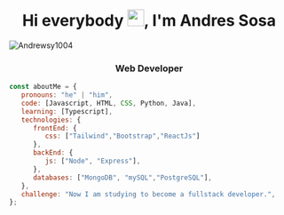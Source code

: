 <h1 align="center">Hi everybody <img src="https://github.com/sudnyeshtalekar/sudnyeshtalekar/blob/master/Assets/Hi.gif" width="30px">, I'm Andres Sosa</h1>

<p align="left"> <img src="https://komarev.com/ghpvc/?username=Andrewsy1004&label=Profile%20views&color=0e75b6&style=flat" alt="Andrewsy1004" /> </p>

<h3 align="center">Web Developer</h3>

```javascript
const aboutMe = {
   pronouns: "he" | "him",
   code: [Javascript, HTML, CSS, Python, Java],
   learning: [Typescript],
   technologies: {
      frontEnd: {
         css: ["Tailwind","Bootstrap","ReactJs"]
      },
      backEnd: {
         js: ["Node", "Express"],
      },
      databases: ["MongoDB", "mySQL","PostgreSQL"],
   },
   challenge: "Now I am studying to become a fullstack developer.",
};
```



